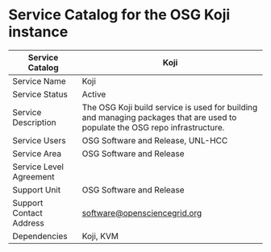 # Service Catalog for the OSG Koji instance

| Service Catalog         | Koji                                                                                                                         |
|-------------------------|------------------------------------------------------------------------------------------------------------------------------|
| Service Name            | Koji                                                                                                                         |
| Service Status          | Active                                                                                                                       |
| Service Description     | The OSG Koji build service is used for building and managing packages that are used to populate the OSG repo infrastructure. |
| Service Users           | OSG Software and Release, UNL-HCC                                                                                            |
| Service Area            | OSG Software and Release                                                                                                     |
| Service Level Agreement |                                                                                                                              |
| Support Unit            | OSG Software and Release                                                                                                     |
| Support Contact Address | software@opensciencegrid.org                                                                                                 |
| Dependencies            | Koji, KVM                                                                                                                    |
